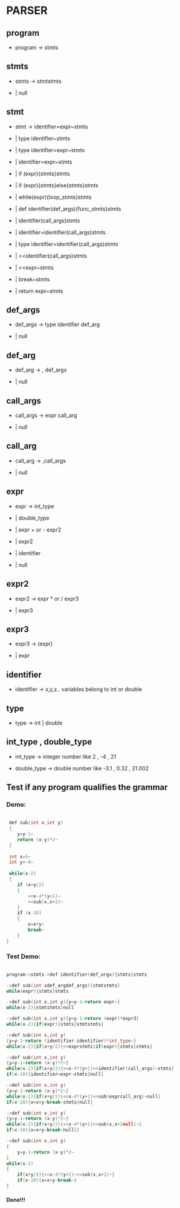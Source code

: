 


<h1>PARSER</h1>

<h2> program </h2>

 - program -> stmts

 
<h2> stmts </h2>

 - stmts -> stmtstmts  

 - |    	null

<h2> stmt </h2>

 - stmt -> identifier=expr~stmts

 - |	type identifier~stmts

 - |	type identifier=expr~stmts

 - |	identifier=expr~stmts

 - |	if (expr){stmts}stmts

 - |	if (expr){stmts}else{stmts}stmts

 - |	while(expr){loop_stmts}stmts

 - |	def identifier(def_args){func_stmts}stmts

 - |	identifier(call_args)stmts

 - |	identifier=identifier(call_args)stmts

 - |    type identifier=identifier(call_args)stmts

 - |    <<identifier(call_args)stmts

 - |    <<expr~stmts

 - |    break~stmts

 - |    return expr~stmts

 

 <h2> def_args </h2>
 
 - def_args -> type identifier def_arg

 - |    null
 
 <h2> def_arg </h2>

 - def_arg -> , def_args

 - |    null
 
 <h2> call_args </h2>

 - call_args -> expr call_arg

 - |    null
 
 <h2> call_arg </h2>

 - call_arg -> ,call_args

 - |    null
 
 <h2> expr </h2>

 - expr -> int_type

 - |    double_type 

 - |    expr + or - expr2

 - |    expr2

 - |    identifier

 - |	null

 <h2> expr2 </h2>

 - expr2 -> expr * or / expr3

 - |    expr3

 <h2> expr3 </h2>

 - expr3 -> (expr)

 - |    expr

 <h2> identifier </h2>

 - identifier -> x,y,z.. variables belong to int or double
 
 <h2> type </h2>

 - type -> int | double

 <h2> int_type , double_type </h2>

 - int_type -> integer number like 2 , -4 ,  21

 - double_type -> double number like -3.1 , 0.32 , 21.002
 
 <h2> Test if any program qualifies the grammar </h2>
 
 <h3>Demo:</h3>

```c++
 
 def sub(int x,int y)
 {
    y=y-1~
    return (x-y)*2~
 }
 
 int x=5~
 int y=-8~
 
 while(x-2)
 {
    if (x+y/2) 
    {
        <<x-4*(y+1)~
        <<sub(x,x+2)~
    }
    if (x-10)
    {
        x=x+y~
        break~
    }
}
```



<h3>Test Demo:</h3>

```c++

program->stmts->def identifier(def_args){stmts}stmts

->def sub(int xdef_argdef_args){stmtstmts}
while(expr){stmts}stmts

->def sub(int x,int y){y=y-1~return expr~}
while(x-2){stmtstmts}null

->def sub(int x,int y){y=y-1~return (expr)*expr3}
while(x-2){if(expr){stmts}stmtstmts}

->def sub(int x,int y)
{y=y-1~return (identifier-identifier)*int_type~}
while(x-2){if(x+y/2){<<exprstmts}if(expr){stmts}stmts}

->def sub(int x,int y)
{y=y-1~return (x-y)*2~}
while(x-2){if(x+y/2){<<x-4*(y+1)<<identifier(call_args)~stmts}
if(x-10){identifier=expr~stmts}null}

->def sub(int x,int y)
{y=y-1~return (x-y)*2~}
while(x-2){if(x+y/2){<<x-4*(y+1)<<sub(exprcall_arg)~null}
if(x-10){x=x+y~break~stmts}null}

->def sub(int x,int y)
{y=y-1~return (x-y)*2~}
while(x-2){if(x+y/2){<<x-4*(y+1)<<sub(x,x+2null)~}
if(x-10){x=x+y~break~null}}

->def sub(int x,int y)
{
    y=y-1~return (x-y)*2~
}
while(x-2)
{
    if(x+y/2){<<x-4*(y+1)~<<sub(x,x+2)~} 
    if(x-10){x=x+y~break~}
}

```

<h4>Done!!!</h4>

